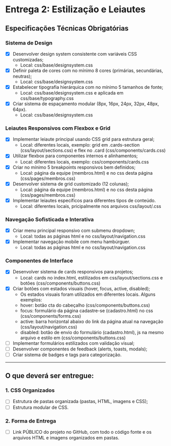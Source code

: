 # Entrega 2: Estilização e Leiautes
## Especificações Técnicas Obrigatórias
### Sistema de Design
* [X] Desenvolver design system consistente com variáveis CSS customizadas;
    * Local: css/base/designsystem.css
* [X] Definir paleta de cores com no mínimo 8 cores (primárias, secundárias, neutras);
    * Local: css/base/designsystem.css
* [X] Estabelecer tipografia hierárquica com no mínimo 5 tamanhos de fonte;
    * Local: css/base/designsystem.css e aplicada em css/base/typography.css
* [X] Criar sistema de espaçamento modular (8px, 16px, 24px, 32px, 48px, 64px).
    * Local: css/base/designsystem.css

### Leiautes Responsivos com Flexbox e Grid
* [X] Implementar leiaute principal usando CSS grid para estrutura geral;
    * Local: diferentes locais, exemplo: grid em .cards-section (css/layout/sections.css) e flex no .card (css/components/cards.css)
* [X] Utilizar flexbox para componentes internos e alinhamentos;
    * Local: diferentes locais, exemplo: css/components/cards.css
* [X] Criar no mínimo 5 breakpoints responsivos bem definidos; 
    * Local: página da equipe (membros.html) e no css desta página (css/pages/membros.css)
* [X] Desenvolver sistema de grid customizado (12 colunas);
    * Local: página da equipe (membros.html) e no css desta página (css/pages/membros.css)
* [X] Implementar leiautes específicos para diferentes tipos de conteúdo.
    * Local: diferentes locais, pricipalmente nos arquivos css/layout/.css

### Navegação Sofisticada e Interativa
* [X] Criar menu principal responsivo com submenu dropdown;
    * Local: todas as páginas html e no css/layout/navigation.css
* [X] Implementar navegação mobile com menu hambúrguer.
    * Local: todas as páginas html e no css/layout/navigation.css

### Componentes de Interface
* [X] Desenvolver sistema de cards responsivos para projetos;
    * Local: cards no index.html, estilizados em css/layout/sections.css e botões (css/components/buttons.css)
* [X] Criar botões com estados visuais (hover, focus, active, disabled);
    * Os estados visuais foram utilizados em diferentes locais. Alguns exemplos:
    * hover: botão cta do cabeçalho (css/components/buttons.css)
    * focus: formulário da página cadastre-se (cadastro.html) no css (css/components/forms.css)
    * active: barra horizontal abaixo do link da página atual na navegação (css/layout/navigation.css)
    * disabled: botão de envio do formulário (cadastro.html), js na mesmo arquivo e estilo em (css/components/buttons.css)
* [ ] Implementar formulários estilizados com validação visual;
* [ ] Desenvolver componentes de feedback (alerts, toasts, modals);
* [ ] Criar sistema de badges e tags para categorização.

---
## O que deverá ser entregue:
### 1. CSS Organizados
* [ ] Estrutura de pastas organizada (pastas, HTML, imagens e CSS);
* [ ] Estrutura modular de CSS.
### 2. Forma de Entrega
* [ ] Link PÚBLICO do projeto no GitHub, com todo o código fonte e os arquivos HTML e imagens organizados em pastas.